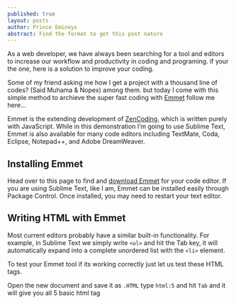 ```yaml
---
published: true
layout: posts
author: Prince Emineys
abstract: Find the format to get this post nature
---
```

As a web developer, we have always been searching for a tool and editors to increase our workflow and productivity in coding and programing. if your the one, here is a solution to improve your coding.

Some of my friend asking me how I get a project with a thousand line of codes? (Said Muhama & Nopex) among them. but today I come with this simple method to archieve the super fast coding with [Emmet](http://emmet.io/)  follow me here...

Emmet is the extending development of [ZenCoding](http://en.wikipedia.org/wiki/Zen_Coding), which is written purely with JavaScript. While in this demonstration I’m going to use Sublime Text, Emmet is also available for many code editors including TextMate, Coda, Eclipse, Notepad++, and Adobe DreamWeaver.

## **Installing Emmet**

Head over to this page to find and [download Emmet](http://emmet.io/download/) for your code editor. If you are using Sublime Text, like I am, Emmet can be installed easily through Package Control. Once installed, you may need to restart your text editor.

## **Writing HTML with Emmet**

Most current editors probably have a similar built-in functionality. For example, in Sublime Text we simply write ``` <ul> ``` and hit the Tab key, it will automatically expand into a complete unordered list with the ``` <li> ``` element.

To test your Emmet tool if its working correctly just let us test these HTML tags.

Open the new document and save it as ```.HTML``` 
type ```html:5``` and hit ```Tab``` and it will give you all 5 basic html tag 

  <html lang="en">
  <head>
      <meta charset="UTF-8">
      <title>Document</title>
  </head>
  <body>

  </body>
  </html>


